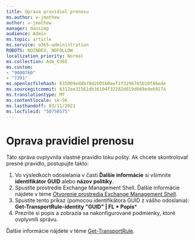 ```yaml
---
title: Oprava pravidiel prenosu
ms.author: v-jmathew
author: v-jmathew
manager: dansimp
audience: Admin
ms.topic: article
ms.service: o365-administration
ROBOTS: NOINDEX, NOFOLLOW
localization_priority: Normal
ms.collection: Adm_O365
ms.custom:
- "9000760"
- "7391"
ms.openlocfilehash: 635009ed4b78d2b05b0eef1f3298765b10f86ede
ms.sourcegitcommit: 6312ee31561db36104f32282d019d069ede69174
ms.translationtype: MT
ms.contentlocale: sk-SK
ms.lasthandoff: 03/11/2021
ms.locfileid: "50750575"
---
```

# <a name="fix-transport-rules"></a>Oprava pravidiel prenosu

Táto správa ovplyvnila vlastné pravidlo toku pošty. Ak chcete skontrolovať presné pravidlo, postupujte takto:

1. Vo výsledkoch odosielania v časti **Ďalšie informácie** si všimnite **identifikátor GUID** alebo **názov politiky**.
2. Spustite prostredie Exchange Management Shell. Ďalšie informácie nájdete v téme [Otvorenie prostredia Exchange Management Shell](https://go.microsoft.com/fwlink/?linkid=2101432).
3. Spustite tento príkaz (pomocou identifikátora GUID z vášho odoslania):  **Get-TransportRule-identity "GUID" | FL * Popis***
4. Prezrite si popis a zobrazia sa nakonfigurované podmienky, ktoré ovplyvnili správu.

Ďalšie informácie nájdete v téme [Get-TransportRule](https://go.microsoft.com/fwlink/?linkid=2101523).
